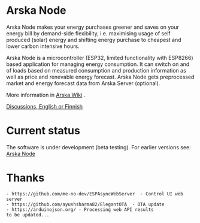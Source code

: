 # Arska Node
Arska Node makes your energy purchases greener and saves on your energy bill by demand-side flexibility, i.e. maximising usage of self produced (solar) energy and shifting energy purchase to cheapest and lower carbon intensive hours.

Arska Node is a microcontroller (ESP32, limited functionality with ESP8266) based application for managing energy consumption. It can switch on and of loads  based on measured consumption and production information as well as price and renevable energy forecast. Arska Node gets preprocessed market and energy forecast data from Arska Server (optional). 

More information in [Arska Wiki](https://github.com/Netgalleria/Arska/wiki) .

[Discussions, English or Finnish](https://github.com/Netgalleria/Arska/discussions)

# Current status
The software is under development (beta testing). For earlier versions see: [Arska Node](https://github.com/Netgalleria/arska-node) 

# Thanks
    - https://github.com/me-no-dev/ESPAsyncWebServer  - Control UI web server
    - https://github.com/ayushsharma82/ElegantOTA  - OTA update
    - https://arduinojson.org/ - Processing web API results 
    to be updated...